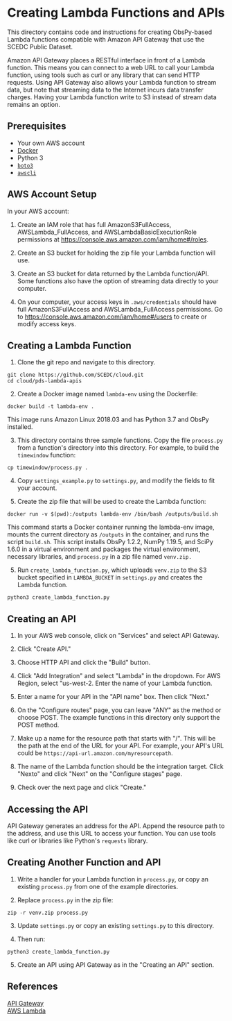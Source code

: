 # Creating Lambda Functions and APIs

This directory contains code and instructions for creating ObsPy-based
Lambda functions compatible with Amazon API Gateway that use the SCEDC 
Public Dataset. 

Amazon API Gateway places a RESTful interface in front of a Lambda function.
This means you can connect to a web URL to call your Lambda function, using
tools such as curl or any library that can send HTTP requests. Using API 
Gateway also allows your Lambda function to stream data, but note that streaming
data to the Internet incurs data transfer charges. Having your Lambda function
write to S3 instead of stream data remains an option.


## Prerequisites

- Your own AWS account
- [Docker](https://docker.com)
- Python 3
- [`boto3`](https://aws.amazon.com/sdk-for-python/) 
- [`awscli`](https://aws.amazon.com/cli/)

## AWS Account Setup

In your AWS account:

1. Create an IAM role that has full AmazonS3FullAccess, AWSLambda_FullAccess, and AWSLambdaBasicExecutionRole permissions at https://console.aws.amazon.com/iam/home#/roles. 

2. Create an S3 bucket for holding the zip file your Lambda function will use.

3. Create an S3 bucket for data returned by the Lambda function/API. Some functions also have the option of streaming data directly to your computer.

4. On your computer, your access keys in `.aws/credentials` should have full AmazonS3FullAccess and AWSLambda_FullAccess permissions. Go to https://console.aws.amazon.com/iam/home#/users to create or modify
access keys.

## Creating a Lambda Function

1. Clone the git repo and navigate to this directory.

  ```
  git clone https://github.com/SCEDC/cloud.git
  cd cloud/pds-lambda-apis
  ```

2. Create a Docker image named `lambda-env` using the Dockerfile:
  
  ```
  docker build -t lambda-env .
  ```
This image runs Amazon Linux 2018.03 and has Python 3.7 and ObsPy installed.

3. This directory contains three sample functions. Copy the file `process.py` 
from a function's directory into this directory. For example, to build the
`timewindow` function:
  ```
  cp timewindow/process.py .
  ```

4. Copy `settings_example.py` to `settings.py`, and modify the fields to fit your account. 
 
5. Create the zip file that will be used to create the Lambda function:
```
docker run -v $(pwd):/outputs lambda-env /bin/bash /outputs/build.sh
```
This command starts a Docker container running the lambda-env image, mounts the current directory as `/outputs` in
the container, and runs the script `build.sh`. This script installs ObsPy 1.2.2, NumPy 1.19.5, and SciPy 1.6.0 in
a virtual environment and packages the virtual environment, necessary libraries, and `process.py` in a zip file named
`venv.zip.` 

5. Run `create_lambda_function.py`, which uploads `venv.zip` to the S3 bucket
specified in `LAMBDA_BUCKET` in `settings.py` and creates the Lambda function.

  ```
  python3 create_lambda_function.py
  ```

## Creating an API

1. In your AWS web console, click on "Services" and select API Gateway.

2. Click "Create API."

3. Choose HTTP API and click the "Build" button.

4. Click "Add Integration" and select "Lambda" in the dropdown. For AWS Region, select "us-west-2. Enter the name of your Lambda function.

5. Enter a name for your API in the "API name" box. Then click "Next."

6. On the "Configure routes" page, you can leave "ANY" as the method or choose POST. The example functions in this directory only support the POST method. 

7. Make up a name for the resource path that starts with "/". This will be the path at the end of the URL for your API. For example, your API's URL could be `https://api-url.amazon.com/myresourcepath`. 

8. The name of the Lambda function should be the integration target. Click "Nexto" and click "Next" on the "Configure stages" page.

9. Check over the next page and click "Create."

## Accessing the API

API Gateway generates an address for the API. Append the resource path to the address, and use this URL to access your function.
You can use tools like curl or libraries like Python's `requests` library.

## Creating Another Function and API

1. Write a handler for your Lambda function in `process.py`, or copy an existing
`process.py` from one of the example directories.

2. Replace `process.py` in the zip file:

  ```
  zip -r venv.zip process.py
  ```

3. Update `settings.py` or copy an existing `settings.py` to this directory.

4. Then run:

  ```
  python3 create_lambda_function.py
  ```

5. Create an API using API Gateway as in the "Creating an API" section.

## References

[API Gateway](https://aws.amazon.com/api-gateway/)  
[AWS Lambda](https://aws.amazon.com/lambda/)  

